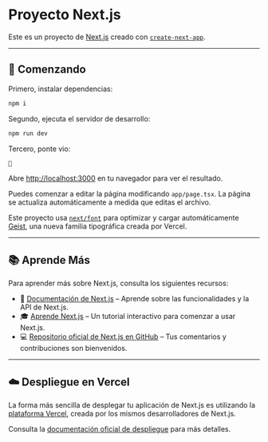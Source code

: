 # Proyecto Next.js

Este es un proyecto de [Next.js](https://nextjs.org) creado con [`create-next-app`](https://nextjs.org/docs/app/api-reference/cli/create-next-app).

---

## 🚀 Comenzando

Primero, instalar dependencias:

```bash
npm i
```

Segundo, ejecuta el servidor de desarrollo:

```bash
npm run dev
```

Tercero, ponte vio:

```bash
🖕
```

Abre [http://localhost:3000](http://localhost:3000) en tu navegador para ver el resultado.

Puedes comenzar a editar la página modificando `app/page.tsx`. La página se actualiza automáticamente a medida que editas el archivo.

Este proyecto usa [`next/font`](https://nextjs.org/docs/app/building-your-application/optimizing/fonts) para optimizar y cargar automáticamente [Geist](https://vercel.com/font), una nueva familia tipográfica creada por Vercel.

---

## 📚 Aprende Más

Para aprender más sobre Next.js, consulta los siguientes recursos:

- 📘 [Documentación de Next.js](https://nextjs.org/docs) – Aprende sobre las funcionalidades y la API de Next.js.
- 🎓 [Aprende Next.js](https://nextjs.org/learn) – Un tutorial interactivo para comenzar a usar Next.js.
- 💻 [Repositorio oficial de Next.js en GitHub](https://github.com/vercel/next.js) – Tus comentarios y contribuciones son bienvenidos.

---

## ☁️ Despliegue en Vercel

La forma más sencilla de desplegar tu aplicación de Next.js es utilizando la [plataforma Vercel](https://vercel.com), creada por los mismos desarrolladores de Next.js.

Consulta la [documentación oficial de despliegue](https://nextjs.org/docs/app/building-your-application/deploying) para más detalles.
